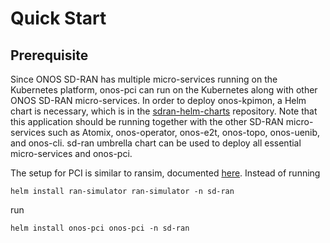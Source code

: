 # Quick Start

## Prerequisite
Since ONOS SD-RAN has multiple micro-services running on the Kubernetes platform, 
onos-pci can run on the Kubernetes along with other ONOS SD-RAN micro-services. In order to deploy onos-kpimon, a Helm chart is necessary, which is in the 
[sdran-helm-charts] repository. 
Note that this application should be running together with the other SD-RAN micro-services such as Atomix, onos-operator, onos-e2t, onos-topo, onos-uenib, and onos-cli. sd-ran umbrella chart can be used
to deploy all essential micro-services and onos-pci.

The setup for PCI is similar to ransim, documented [here](https://github.com/onosproject/ran-simulator/blob/master/docs/quick_start.md). Instead of running 
```
helm install ran-simulator ran-simulator -n sd-ran
```
run
```
helm install onos-pci onos-pci -n sd-ran
```


[sdran-helm-charts]: https://github.com/onosproject/sdran-helm-charts